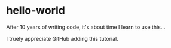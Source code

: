 # hello-world
After 10 years of writing code, it's about time I learn to use this...

I truely appreciate GitHub adding this tutorial.
